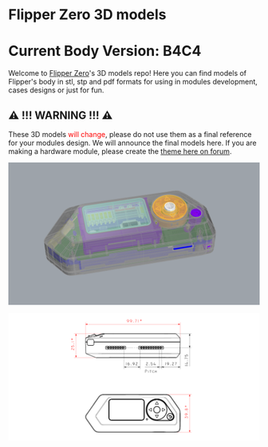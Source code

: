 # Flipper Zero 3D models

# Current Body Version: B4C4

Welcome to [Flipper Zero](https://flipperzero.one/)'s 3D models repo! Here you can find models of Flipper's body in stl, stp and pdf formats for using in modules development, cases designs or just for fun. 

## ⚠️ !!! WARNING !!! ⚠️

These 3D models <font color="red">will change</font>, please do not use them as a final reference for your modules design. We will announce the final models here. If you are making a hardware module, please create the [theme here on forum](https://forum.flipperzero.one/c/3d-party-modules/15). 

![](/img/models-readme-header.png)

![](/img/drawing_example.png)
